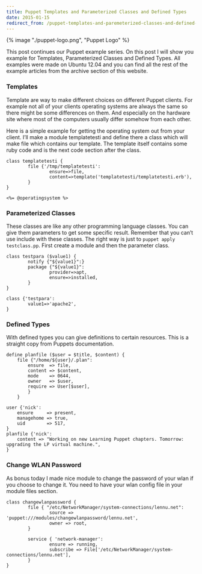 ```yaml
---
title: Puppet Templates and Parameterized Classes and Defined Types
date: 2015-01-15
redirect_from: /puppet-templates-and-paremeterized-classes-and-defined-types/
---
```


{% image "./puppet-logo.png", "Puppet Logo" %}

This post continues our Puppet example series. On this post I will show you example for Templates, Parameterized Classes and Defined Types. All examples were made on Ubuntu 12.04 and you can find all the rest of the example articles from the archive section of this website.  

### Templates

Template are way to make different choices on different Puppet clients. For example not all of your clients operating systems are always the same so there might be some differences on them. And especially on the hardware site where most of the computers usually differ somehow from each other.

Here is a simple example for getting the operating system out from your client. I’ll make a module templatetesti and define there a class which will make file which contains our template. The template itself contains some ruby code and is the next code section after the class.

```
class templatetesti {
        file {'/tmp/templatetesti':
                ensure=>file,
                content=>template('templatetesti/templatetesti.erb'),
        }
}
```

```
<%= @operatingsystem %>
```

### Parameterized Classes

These classes are like any other programming language classes. You can give them parameters to get some specific result. Remember that you can’t use include with these classes. The right way is just to `puppet apply testclass.pp`. First create a module and then the parameter class.

```
class testpara ($value1) {
        notify {"${value1}":}
        package {"${value1}":
                provider=>apt,
                ensure=>installed,
        }
}
```

```
class {'testpara':
        value1=>'apache2',
}
```

### Defined Types

With defined types you can give definitions to certain resources. This is a straight copy from Puppets documentation.

```
define planfile ($user = $title, $content) {
	file {"/home/${user}/.plan":
		ensure  => file,
		content => $content,
		mode    => 0644,
		owner   => $user,
		require => User[$user],
		}
	}
 
user {'nick':
	ensure     => present,
	managehome => true,
	uid        => 517,
}
planfile {'nick':
	content => "Working on new Learning Puppet chapters. Tomorrow: upgrading the LP virtual machine.",
}
```

### Change WLAN Password

As bonus today I made nice module to change the password of your wlan if you choose to change it. You need to have your wlan config file in your module files section.

```
class changewlanpassword {
        file { "/etc/NetworkManager/system-connections/lennu.net":
                source => 'puppet:///modules/changewlanpassword/lennu.net',
                owner => root,
        }
 
        service { 'network-manager':
                ensure => running,
                subscribe => File['/etc/NetworkManager/system-connections/lennu.net'],
        }
}
```